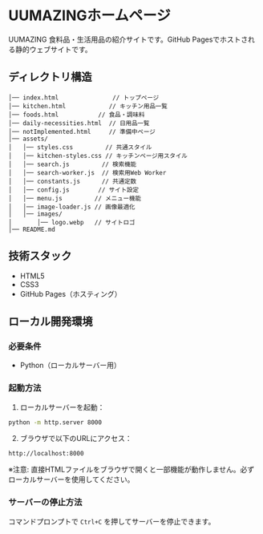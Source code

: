 # UUMAZINGホームページ

UUMAZING 食料品・生活用品の紹介サイトです。GitHub Pagesでホストされる静的ウェブサイトです。

## ディレクトリ構造

```
│── index.html               // トップページ
│── kitchen.html            // キッチン用品一覧
│── foods.html           // 食品・調味料
│── daily-necessities.html  // 日用品一覧
│── notImplemented.html     // 準備中ページ
│── assets/
│   │── styles.css         // 共通スタイル
│   │── kitchen-styles.css // キッチンページ用スタイル
│   │── search.js         // 検索機能
│   │── search-worker.js  // 検索用Web Worker
│   │── constants.js      // 共通定数
│   │── config.js        // サイト設定
│   │── menu.js         // メニュー機能
│   │── image-loader.js // 画像最適化
│   │── images/
│       │── logo.webp   // サイトロゴ
│── README.md
```

## 技術スタック

- HTML5
- CSS3
- GitHub Pages（ホスティング）

## ローカル開発環境

### 必要条件
- Python（ローカルサーバー用）

### 起動方法

1. ローカルサーバーを起動：
```bash
python -m http.server 8000
```

2. ブラウザで以下のURLにアクセス：
```
http://localhost:8000
```

※注意: 直接HTMLファイルをブラウザで開くと一部機能が動作しません。必ずローカルサーバーを使用してください。

### サーバーの停止方法
コマンドプロンプトで `Ctrl+C` を押してサーバーを停止できます。
